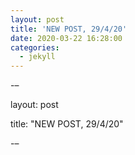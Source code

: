```yaml
---
layout: post
title: 'NEW POST, 29/4/20'
date: 2020-03-22 16:28:00
categories:
  - jekyll
---
```


\-–

layout: post

title: "NEW POST, 29/4/20"

\-–